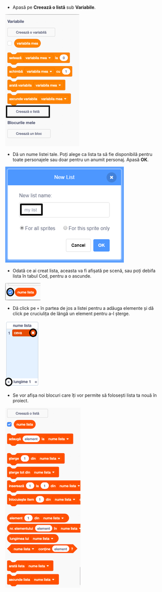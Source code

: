 + Apasă pe **Creează o listă** sub **Variabile**.

![Creează o listă](images/make-a-list-annotated.png)

+ Dă un nume listei tale. Poți alege ca lista ta să fie disponibilă pentru toate personajele sau doar pentru un anumit personaj. Apasă **OK**.

![Nume listă](images/list-name-annotated.png)

+ Odată ce ai creat lista, aceasta va fi afișată pe scenă, sau poți debifa lista în tabul Cod, pentru a o ascunde.

![Afișează/ascunde lista](images/list-show-hide-annotated.png)

+ Dă click pe `+` în partea de jos a listei pentru a adăuga elemente și dă click pe cruciulița de lângă un element pentru a-l șterge.

![Afișează/ascunde lista](images/list-add-delete-annotated.png)

+ Se vor afișa noi blocuri care îți vor permite să folosești lista ta nouă în proiect.

![Listă de blocuri](images/list-blocks.png)